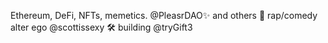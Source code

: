 Ethereum, DeFi, NFTs, memetics. @PleasrDAO✨ and others 🎤 rap/comedy alter ego @scottissexy 🛠️ building @tryGift3